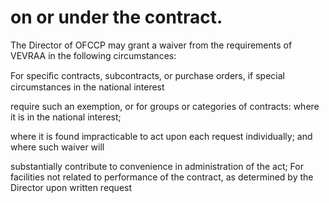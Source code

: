 # on or under the contract.

The Director of OFCCP may grant a waiver from the requirements of VEVRAA in the following circumstances:

For speciﬁc contracts, subcontracts, or purchase orders, if special circumstances in the national interest

require such an exemption, or for groups or categories of contracts: where it is in the national interest;

where it is found impracticable to act upon each request individually; and where such waiver will

substantially contribute to convenience in administration of the act; For facilities not related to performance of the contract, as determined by the Director upon written request